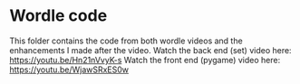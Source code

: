 # Wordle code
This folder contains the code from both wordle videos and the enhancements I made after the video.
Watch the back end (set) video here: https://youtu.be/Hn21nVvyK-s
Watch the front end (pygame) video here: https://youtu.be/WjawSRxES0w
